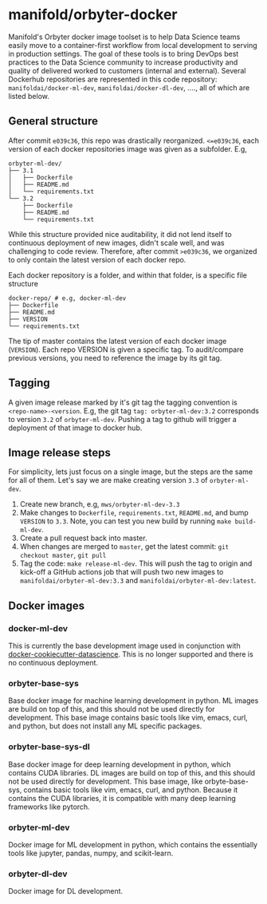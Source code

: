 # manifold/orbyter-docker 

Manifold's Orbyter docker image toolset is to help Data Science teams easily move to a
container-first workflow from local development to serving in production settings. The
goal of these tools is to bring DevOps best practices to the Data Science community to
increase productivity and quality of delivered worked to customers (internal and
external). Several Dockerhub repositories are represented in this code repository:
`manifoldai/docker-ml-dev`, `manifoldai/docker-dl-dev`, ...., all of which are listed
below.

## General structure

After commit `e039c36`, this repo was drastically reorganized. `<=e039c36`, each version
of each docker repositories image was given as a subfolder. E.g, 

```
orbyter-ml-dev/
├── 3.1
│   ├── Dockerfile
│   ├── README.md
│   └── requirements.txt
└── 3.2
    ├── Dockerfile
    ├── README.md
    └── requirements.txt

```

While this structure provided nice auditability, it did not lend itself to continuous
deployment of new images, didn't scale well, and was challenging to code review.
Therefore, after commit `>e039c36`, we organized to only contain the latest version of
each docker repo.

Each docker repository is a folder, and within that folder, is a specific
file structure
```
docker-repo/ # e.g, docker-ml-dev
├── Dockerfile
├── README.md
├── VERSION
└── requirements.txt
```

The tip of master contains the latest version of each docker image (`VERSION`). Each
repo VERSION is given a specific tag. To audit/compare previous versions, you need to
reference the image by its git tag.

## Tagging

A given image release marked by it's git tag the tagging convention is
`<repo-name>-<version`. E.g, the git tag `tag: orbyter-ml-dev:3.2` corresponds to
version `3.2` of `orbyter-ml-dev`. Pushing a tag to github will trigger a deployment of
that image to docker hub.

## Image release steps

For simplicity, lets just focus on a single image, but the steps are the same for all of
them. Let's say we are make creating version `3.3` of `orbyter-ml-dev`.

1. Create new branch, e.g, `mws/orbyter-ml-dev-3.3`
2. Make changes to `Dockerfile`, `requirements.txt`, `README.md`, and bump `VERSION` to
   `3.3`. Note, you can test you new build by running `make build-ml-dev`.
3. Create a pull request back into master.
4. When changes are merged to `master`, get the latest commit: `git checkout master`,
   `git pull`
5. Tag the code: `make release-ml-dev`. This will push the tag to origin and
   kick-off a GitHub actions job that will push two new images to
   `manifoldai/orbyter-ml-dev:3.3` and `manifoldai/orbyter-ml-dev:latest`.

## Docker images

### docker-ml-dev

This is currently the base development image used in conjunction with
[docker-cookiecutter-datascience](https://github.com/manifoldai/docker-cookiecutter-data-science).
This is no longer supported and there is no continuous deployment.

### orbyter-base-sys

Base docker image for machine learning development in python. ML images are build on top
of this, and this should not be used directly for development. This base image contains
basic tools like vim, emacs, curl, and python, but does not install any ML specific
packages.


### orbyter-base-sys-dl

Base docker image for deep learning development in python, which contains CUDA
libraries. DL images are build on top of this, and this should not be used directly for
development. This base image, like orbyte-base-sys, contains basic tools like vim,
emacs, curl, and python. Because it contains the CUDA libraries, it is compatible with
many deep learning frameworks like pytorch.


### orbyter-ml-dev

Docker image for ML development in python, which contains the essentially tools like
jupyter, pandas, numpy, and scikit-learn.

### orbyter-dl-dev

Docker image for DL development. 
